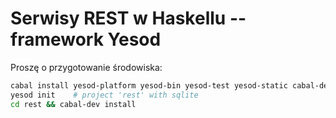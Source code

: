 
Serwisy REST w Haskellu -- framework Yesod
==========================================
Proszę o przygotowanie środowiska:
```bash
cabal install yesod-platform yesod-bin yesod-test yesod-static cabal-dev
yesod init    # project 'rest' with sqlite
cd rest && cabal-dev install
```  
